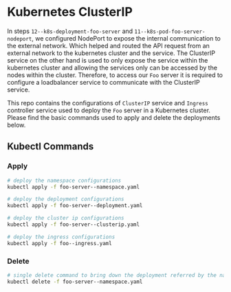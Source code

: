 # Kubernetes ClusterIP

In steps `12--k8s-deployment-foo-server` and `11--k8s-pod-foo-server-nodeport`, we configured NodePort to expose the internal communication to the external network. Which helped and routed the API request from an external network to the kubernetes cluster and the service. The ClusterIP service on the other hand is used to only expose the service within the kubernetes cluster and allowing the services only can be accessed by the nodes within the cluster. Therefore, to access our `Foo` server it is required to configure a loadbalancer service to communicate with the ClusterIP service.

This repo contains the configurations of `ClusterIP` service and `Ingress` controller service used to deploy the `Foo` server in a Kubernetes cluster. Please find the basic commands used to apply and delete the deployments below.

## Kubectl Commands

### Apply

```sh
# deploy the namespace configurations
kubectl apply -f foo-server--namespace.yaml

# deploy the deployment configurations
kubectl apply -f foo-server--deployment.yaml

# deploy the cluster ip configurations
kubectl apply -f foo-server--clusterip.yaml

# deploy the ingress configurations
kubectl apply -f foo--ingress.yaml
```

### Delete

```sh
# single delete command to bring down the deployment referred by the namespace
kubectl delete -f foo-server--namespace.yaml
```
